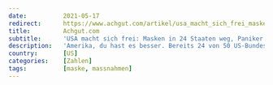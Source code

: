 ```yaml
---
date:          2021-05-17
redirect:      https://www.achgut.com/artikel/usa_macht_sich_frei_masken_weg_paniker_verzweifelt
title:         Achgut.com
subtitle:      'USA macht sich frei: Masken in 24 Staaten weg, Paniker verzweifelt'
description:   'Amerika, du hast es besser. Bereits 24 von 50 US-Bundesstaaten haben den Maskenzwang abgeschafft bzw. gar nicht erst verhängt. Immer mehr setzt sich die Einsicht durch: Lockdowns und andere drakonische Maßnahmen bringen keinen Nutzen, richten aber erheblichen Schaden an.'
country:       [US]
categories:    [Zahlen]
tags:          [maske, massnahmen]
---
```


